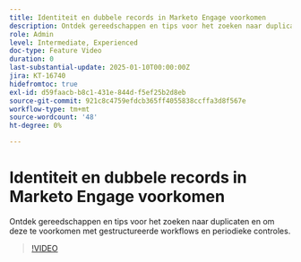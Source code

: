 ```yaml
---
title: Identiteit en dubbele records in Marketo Engage voorkomen
description: Ontdek gereedschappen en tips voor het zoeken naar duplicaten en om deze te voorkomen met gestructureerde workflows en periodieke controles.
role: Admin
level: Intermediate, Experienced
doc-type: Feature Video
duration: 0
last-substantial-update: 2025-01-10T00:00:00Z
jira: KT-16740
hidefromtoc: true
exl-id: d59faacb-b8c1-431e-844d-f5ef25b2d8eb
source-git-commit: 921c8c4759efdcb365ff4055838ccffa3d8f567e
workflow-type: tm+mt
source-wordcount: '48'
ht-degree: 0%

---
```


# Identiteit en dubbele records in Marketo Engage voorkomen

Ontdek gereedschappen en tips voor het zoeken naar duplicaten en om deze te voorkomen met gestructureerde workflows en periodieke controles.

>[!VIDEO](https://video.tv.adobe.com/v/3429500/?learn=on&enablevpops)
